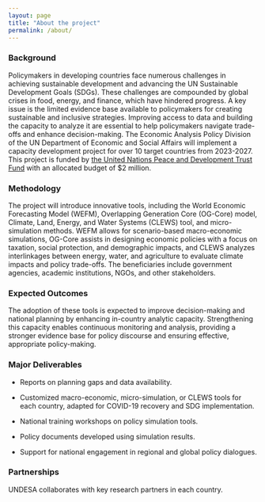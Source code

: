 ```yaml
---
layout: page
title: "About the project"
permalink: /about/
---
```



### Background

  

Policymakers in developing countries face numerous challenges in achieving sustainable development and advancing the UN Sustainable Development Goals (SDGs). These challenges are compounded by global crises in food, energy, and finance, which have hindered progress. A key issue is the limited evidence base available to policymakers for creating sustainable and inclusive strategies. Improving access to data and building the capacity to analyze it are essential to help policymakers navigate trade-offs and enhance decision-making. The Economic Analysis Policy Division of the UN Department of Economic and Social Affairs will implement a capacity development project for over 10 target countries from 2023-2027. This project is funded by [the United Nations Peace and Development Trust Fund](https://www.un.org/en/unpdf/2030asd) with an allocated budget of $2 million.


  

### Methodology

  

The project will introduce innovative tools, including the World Economic Forecasting Model (WEFM), Overlapping Generation Core (OG-Core) model, Climate, Land, Energy, and Water Systems (CLEWS) tool, and micro-simulation methods. WEFM allows for scenario-based macro-economic simulations, OG-Core assists in designing economic policies with a focus on taxation, social protection, and demographic impacts, and CLEWS analyzes interlinkages between energy, water, and agriculture to evaluate climate impacts and policy trade-offs. The beneficiaries include government agencies, academic institutions, NGOs, and other stakeholders.

  

### Expected Outcomes

  

The adoption of these tools is expected to improve decision-making and national planning by enhancing in-country analytic capacity. Strengthening this capacity enables continuous monitoring and analysis, providing a stronger evidence base for policy discourse and ensuring effective, appropriate policy-making.

  
### Major Deliverables

- Reports on planning gaps and data availability.

- Customized macro-economic, micro-simulation, or CLEWS tools for each country, adapted for COVID-19 recovery and SDG implementation.

- National training workshops on policy simulation tools.

- Policy documents developed using simulation results.

- Support for national engagement in regional and global policy dialogues.




  

### Partnerships

  

UNDESA collaborates with key research partners in each country.